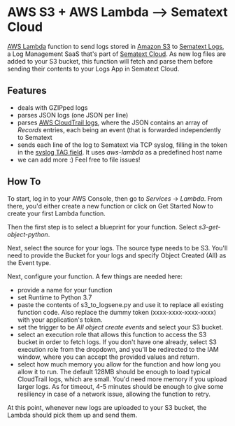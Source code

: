 
# AWS S3 + AWS Lambda --> Sematext Cloud
[AWS Lambda](https://aws.amazon.com/documentation/lambda/) function to send logs stored in [Amazon S3](https://aws.amazon.com/documentation/s3/) to [Sematext Logs](https://sematext.com/logsene/), a Log Management SaaS that's part of [Sematext Cloud](https://sematext.com/cloud). As new log files are added to your S3 bucket, this function will fetch and parse them before sending their contents to your Logs App in Sematext Cloud.

## Features
 - deals with GZIPped logs
 - parses JSON logs (one JSON per line)
 - parses [AWS CloudTrail logs](http://docs.aws.amazon.com/awscloudtrail/latest/userguide/cloudtrail-log-file-examples.html), where the JSON contains an array of *Records* entries, each being an event (that is forwarded independently to Sematext
 - sends each line of the log to Sematext via TCP syslog, filling in the token in the [syslog TAG field](https://tools.ietf.org/html/rfc3164#section-4.1.3). It uses *aws-lambda* as a predefined host name
 - we can add more :) Feel free to file issues!

## How To
To start, log in to your AWS Console, then go to *Services* -> *Lambda*. From there, you'd either create a new function or click on Get Started Now to create your first Lambda function.

Then the first step is to select a blueprint for your function. Select *s3-get-object-python*.

Next, select the source for your logs. The source type needs to be S3. You'll need to provide the Bucket for your logs and specify Object Created (All) as the Event type.

Next, configure your function. A few things are needed here:
- provide a name for your function
- set Runtime to Python 3.7
- paste the contents of s3_to_logsene.py and use it to replace all existing function code. Also replace the dummy token (xxxx-xxxx-xxxx-xxxx) with your application's token.
- set the trigger to be *All object create events* and select your S3 bucket.
- select an execution role that allows this function to access the S3 bucket in order to fetch logs. If you don't have one already, select S3 execution role from the dropdown, and you'll be redirected to the IAM window, where you can accept the provided values and return.
- select how much memory you allow for the function and how long you allow it to run. The default 128MB should be enough to load typical CloudTrail logs, which are small. You'd need more memory if you upload larger logs. As for timeout, 4-5 minutes should be enough to give some resiliency in case of a network issue, allowing the function to retry.

At this point, whenever new logs are uploaded to your S3 bucket, the Lambda should pick them up and send them.
